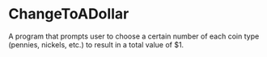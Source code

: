# ChangeToADollar

A program that prompts user to choose a certain number of each coin type (pennies, nickels, etc.) to result in a total value of $1.

